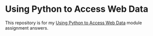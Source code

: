 # Using Python to Access Web Data
This repository is for my [Using Python to Access Web Data](https://www.coursera.org/learn/python-network-data) module assignment answers.
